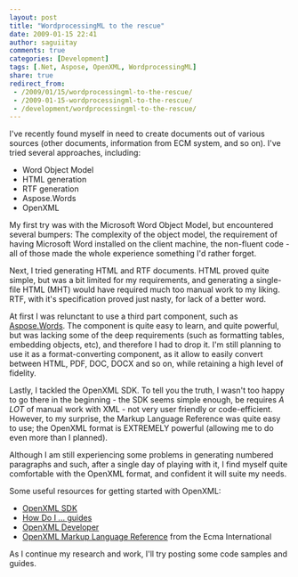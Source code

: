 ```yaml
---
layout: post
title: "WordprocessingML to the rescue"
date: 2009-01-15 22:41
author: saguiitay
comments: true
categories: [Development]
tags: [.Net, Aspose, OpenXML, WordprocessingML]
share: true
redirect_from:
 - /2009/01/15/wordprocessingml-to-the-rescue/
 - /2009-01-15-wordprocessingml-to-the-rescue/
 - /development/wordprocessingml-to-the-rescue/
---
```

I've recently found myself in need to create documents out of various sources (other documents, information from ECM system, and so on). 
I've tried several approaches, including:

-   Word Object Model
-   HTML generation
-   RTF generation
-   Aspose.Words
-   OpenXML

My first try was with the Microsoft Word Object Model, but encountered several bumpers: The complexity of the object model, 
the requirement of having Microsoft Word installed on the client machine, the non-fluent code - all of those made the whole 
experience something I'd rather forget.

Next, I tried generating HTML and RTF documents. HTML proved quite simple, but was a bit limited for my requirements, and 
generating a single-file HTML (MHT) would have required much too manual work to my liking. RTF, with it's specification proved 
just nasty, for lack of a better word.

At first I was relunctant to use a third part component, such as [Aspose.Words](http://www.aspose.com/categories/file-format-components/aspose.words-for-.net-and-java/default.aspx).
The component is quite easy to learn, and quite powerful, but was lacking some of the deep requirements (such as formatting tables, embedding objects, etc), 
and therefore I had to drop it. I'm still planning to use it as a format-converting component, as it allow to easily convert between HTML, PDF, DOC, DOCX and 
so on, while retaining a high level of fidelity.

Lastly, I tackled the OpenXML SDK. To tell you the truth, I wasn't too happy to go there in the beginning - the SDK seems simple enough, 
be requires _A LOT_ of manual work with XML - not very user friendly or code-efficient. However, to my surprise, the Markup Language Reference 
was quite easy to use; the OpenXML format is EXTREMELY powerful (allowing me to do even more than I planned).

Although I am still experiencing some problems in generating numbered paragraphs and such, after a single day of playing with it, 
I find myself quite comfortable with the OpenXML format, and confident it will suite my needs.

Some useful resources for getting started with OpenXML:

- [OpenXML SDK](http://www.microsoft.com/downloads/details.aspx?FamilyId=AD0B72FB-4A1D-4C52-BDB5-7DD7E816D046&displaylang=en)
- [How Do I ... guides](http://msdn.microsoft.com/en-us/library/bb491088.aspx)
- [OpenXML Developer](http://openxmldeveloper.org/default.aspx)
- [OpenXML Markup Language Reference](http://www.ecma-international.org/publications/files/ECMA-ST/Office%20Open%20XML%201st%20edition%20Part%204%20(PDF).zip) from the Ecma International

As I continue my research and work, I'll try posting some code samples and guides.
